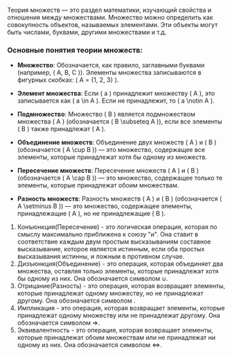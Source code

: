 Теория множеств — это раздел математики, изучающий свойства и отношения между множествами. Множество можно определить как совокупность объектов, называемых элементами. Эти объекты могут быть числами, буквами, другими множествами и т.д.

### Основные понятия теории множеств:

- **Множество**: Обозначается, как правило, заглавными буквами (например, ( A, B, C )). Элементы множества записываются в фигурных скобках: ( A = {1, 2, 3} ).
    
- **Элемент множества**: Если ( a ) принадлежит множеству ( A ), это записывается как ( a \in A ). Если не принадлежит, то ( a \notin A ).
    
- **Подмножество**: Множество ( B ) является подмножеством множества ( A ) (обозначается ( B \subseteq A )), если все элементы ( B ) также принадлежат ( A ).
    
- **Объединение множеств**: Объединение двух множеств ( A ) и ( B ) (обозначается ( A \cup B )) — это множество, содержащее все элементы, которые принадлежат хотя бы одному из множеств.
    
- **Пересечение множеств**: Пересечение множеств ( A ) и ( B ) (обозначается ( A \cap B )) — это множество, содержащее только те элементы, которые принадлежат обоим множествам.
    
- **Разность множеств**: Разность множеств ( A ) и ( B ) (обозначается ( A \setminus B )) — это множество, содержащее элементы, принадлежащие ( A ), но не принадлежащие ( B ).

1. Конъюнкция(Пересечение) - это логическая операция, которая по смыслу максимально приближена к союзу "и". Она ставит в соответствие каждым двум простым высказываниям составное высказывание, которое является истинным, если оба простых высказывания истинны, и ложным в противном случае.
2. Дизъюнкция(Объединение) - это операция, которая объединяет два множества, оставляя только элементы, которые принадлежат хотя бы одному из них. Она обозначается символом ∪.
3. Отрицание(Разность) - это операция, которая возвращает элементы, которые принадлежат одному множеству, но не принадлежат другому. Она обозначается символом .
4. Импликация - это операция, которая возвращает элементы, которые принадлежат одному множеству или не принадлежат другому. Она обозначается символом ⇒.
5. Эквивалентность - это операция, которая возвращает элементы, которые принадлежат обоим множествам или не принадлежат ни одному из них. Она обозначается символом ⇔.

